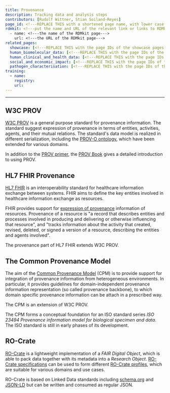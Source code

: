 ```yaml
---
title: Provenance
description: Tracking data and analysis steps
contributors: [Rudolf Wittner, Stian Soiland-Reyes]
page_id: <!---REPLACE THIS with a shortened page name, with lower case letters and spaces, or an acronym in upper and lower case letters--->
rdmkit: <!---put the name and URL of the relevant link or links to RDMkit for generic guidelines not specific to infectious diseases--->
  - name: <!---the name of the RDMkit page--->
    url: <!---the URL of the RDMkit page--->
related_pages: 
  showcase: [<!---REPLACE THIS with the page IDs of the showcase pages that you want to list here as related pages--->]
  human_biomolecular_data: [<!---REPLACE THIS with the page IDs of the human_biomolecular_data pages that you want to list here as related pages--->]
  human_clinical_and_health_data: [<!---REPLACE THIS with the page IDs of the human_clinical_and_health_data pages that you want to list here as related pages--->]
  social_and_economic_impact: [<!---REPLACE THIS with the page IDs of the social_and_economic_impact pages that you want to list here as related pages--->]
  pathogen_characterisation: [<!---REPLACE THIS with the page IDs of the pathogen_characterisation pages that you want to list here as related pages--->]
training:
  - name:
    registry:
    url:
---
```


---

## W3C PROV

[W3C PROV](https://www.w3.org/TR/prov-overview/) is a general purpose standard for provenance information. The standard suggest expression of provenance in terms of entities, activities, agents, and their mutual relations. The standard's data model is realized in different serialization, including the [PROV-O ontology](https://www.w3.org/TR/prov-o/), which have been extended for various domains. 

In addition to the [PROV primer](https://www.w3.org/TR/prov-primer/), the [PROV Book](https://www.provbook.org/) gives a detailed introduction to using PROV. 

## HL7 FHIR Provenance

[HL7 FHIR](http://hl7.org/fhir/) is an interoperability standard for healthcare information exchange between systems. FHIR aims to define the key entities involved in healthcare information exchange as resources.

FHIR provides support for [expression of provenance](https://www.hl7.org/fhir/provenance.html) information of resources. Provenance of a resource is "a record that describes entities and processes involved in producing and delivering or otherwise influencing that resource", and "tracks information about the activity that created, revised, deleted, or signed a version of a resource, describing the entities and agents involved".

The provenance part of HL7 FHIR extends W3C PROV. 

## The Common Provenance Model

The aim of the [Common Provenance Model](https://doi.org/10.1038/s41597-022-01537-6) (CPM) is to provide support for integration of provenance information from heterogeneous environments. In particular, it provides guidelines for domain-independent provenance information representation (so called provenance backbone), to which domain specific provenance information can be attach in a prescribed way.

The CPM is an extension of W3C PROV.

The CPM forms a conceptual foundation for an ISO standard series _ISO 23494 Provenance information model for biological specimen and data_. The ISO standard is still in early phases of its development. 

## RO-Crate

[RO-Crate](https://www.researchobject.org/ro-crate) is a lightweight implementation of a _FAIR Digital Object_, which is able to pack data together with its metadata into a _Research Object_. [RO-Crate specifications](https://www.researchobject.org/ro-crate/specification.html) can be used to form different [RO-Crate profiles](https://www.researchobject.org/ro-crate/profiles.html), which are suitable for various domains and use cases. 

RO-Crate is based on Linked Data standards including [schema.org](https://schema.org/) and [JSON-LD](https://json-ld.org/) but can be written and consumed as regular JSON. 



